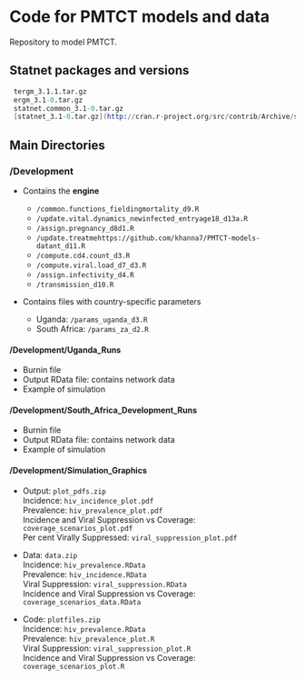 # Code for PMTCT models and data
Repository to model PMTCT.

## Statnet packages and versions
  ```S
   tergm_3.1.1.tar.gz  
   ergm_3.1-0.tar.gz  
   statnet.common_3.1-0.tar.gz  
   [statnet_3.1-0.tar.gz](http://cran.r-project.org/src/contrib/Archive/statnet/)  
  ```

## Main Directories

### /Development 
* Contains the **engine** 
  * `/common.functions_fieldingmortality_d9.R`
  * `/update.vital.dynamics_newinfected_entryage18_d13a.R`
  * `/assign.pregnancy_d8d1.R`
  * `/update.treatmehttps://github.com/khanna7/PMTCT-models-datant_d11.R`
  * `/compute.cd4.count_d3.R`
  * `/compute.viral.load_d7_d3.R`
  * `/assign.infectivity_d4.R`
  * `/transmission_d10.R`

* Contains files with country-specific parameters  
  * Uganda: `/params_uganda_d3.R`
  * South Africa: `/params_za_d2.R`
  
#### /Development/Uganda_Runs
* Burnin file
* Output RData file: contains network data 
* Example of simulation

#### /Development/South_Africa_Development_Runs 
* Burnin file
* Output RData file: contains network data 
* Example of simulation

#### /Development/Simulation_Graphics 
* Output: `plot_pdfs.zip`  
       Incidence: `hiv_incidence_plot.pdf`  
       Prevalence: `hiv_prevalence_plot.pdf`  
       Incidence and Viral Suppression vs Coverage: `coverage_scenarios_plot.pdf`    
       Per cent Virally Suppressed: `viral_suppression_plot.pdf` 

* Data: `data.zip`     
       Incidence: `hiv_prevalence.RData`  
       Prevalence: `hiv_incidence.RData`  
       Viral Suppression: `viral_suppression.RData`  
       Incidence and Viral Suppression vs Coverage: `coverage_scenarios_data.RData`  

* Code: `plotfiles.zip`     
       Incidence: `hiv_prevalence.RData`  
       Prevalence: `hiv_prevalence_plot.R`  
       Viral Suppression: `viral_suppression_plot.R`  
       Incidence and Viral Suppression vs Coverage: `coverage_scenarios_plot.R`



